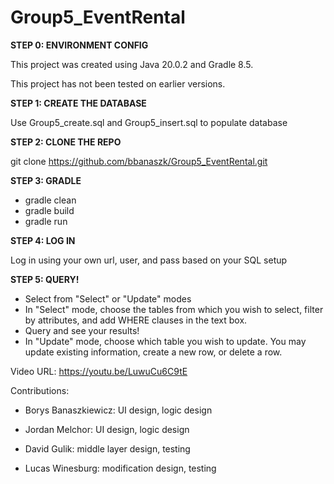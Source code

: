 # Group5_EventRental

**STEP 0: ENVIRONMENT CONFIG**

This project was created using Java 20.0.2 and Gradle 8.5.

This project has not been tested on earlier versions.

**STEP 1: CREATE THE DATABASE**

Use Group5_create.sql and Group5_insert.sql to populate database

**STEP 2: CLONE THE REPO**

git clone https://github.com/bbanaszk/Group5_EventRental.git

**STEP 3: GRADLE**

* gradle clean
* gradle build
* gradle run

**STEP 4: LOG IN**

Log in using your own url, user, and pass based on your SQL setup

**STEP 5: QUERY!**

* Select from "Select" or "Update" modes
* In "Select" mode, choose the tables from which you wish to select, filter by attributes, and add WHERE clauses in the text box.
* Query and see your results!
* In "Update" mode, choose which table you wish to update. You may update existing information, create a new row, or delete a row.


Video URL:
https://youtu.be/LuwuCu6C9tE

Contributions:

- Borys Banaszkiewicz: UI design, logic design

- Jordan Melchor: UI design, logic design

- David Gulik: middle layer design, testing

- Lucas Winesburg: modification design, testing
